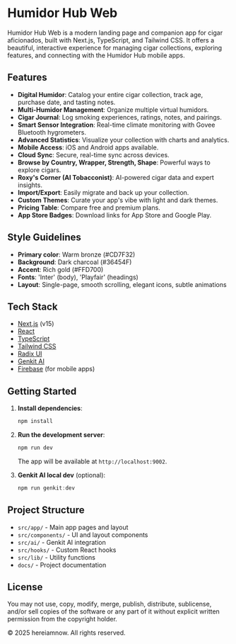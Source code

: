 
# Humidor Hub Web

Humidor Hub Web is a modern landing page and companion app for cigar aficionados, built with Next.js, TypeScript, and Tailwind CSS. It offers a beautiful, interactive experience for managing cigar collections, exploring features, and connecting with the Humidor Hub mobile apps.

## Features

- **Digital Humidor**: Catalog your entire cigar collection, track age, purchase date, and tasting notes.
- **Multi-Humidor Management**: Organize multiple virtual humidors.
- **Cigar Journal**: Log smoking experiences, ratings, notes, and pairings.
- **Smart Sensor Integration**: Real-time climate monitoring with Govee Bluetooth hygrometers.
- **Advanced Statistics**: Visualize your collection with charts and analytics.
- **Mobile Access**: iOS and Android apps available.
- **Cloud Sync**: Secure, real-time sync across devices.
- **Browse by Country, Wrapper, Strength, Shape**: Powerful ways to explore cigars.
- **Roxy's Corner (AI Tobacconist)**: AI-powered cigar data and expert insights.
- **Import/Export**: Easily migrate and back up your collection.
- **Custom Themes**: Curate your app's vibe with light and dark themes.
- **Pricing Table**: Compare free and premium plans.
- **App Store Badges**: Download links for App Store and Google Play.

## Style Guidelines

- **Primary color**: Warm bronze (#CD7F32)
- **Background**: Dark charcoal (#36454F)
- **Accent**: Rich gold (#FFD700)
- **Fonts**: 'Inter' (body), 'Playfair' (headings)
- **Layout**: Single-page, smooth scrolling, elegant icons, subtle animations

## Tech Stack

- [Next.js](https://nextjs.org/) (v15)
- [React](https://react.dev/)
- [TypeScript](https://www.typescriptlang.org/)
- [Tailwind CSS](https://tailwindcss.com/)
- [Radix UI](https://www.radix-ui.com/)
- [Genkit AI](https://github.com/genkit-ai/genkit)
- [Firebase](https://firebase.google.com/) (for mobile apps)

## Getting Started

1. **Install dependencies**:
	```powershell
	npm install
	```
2. **Run the development server**:
	```powershell
	npm run dev
	```
	The app will be available at `http://localhost:9002`.

3. **Genkit AI local dev** (optional):
	```powershell
	npm run genkit:dev
	```

## Project Structure

- `src/app/` - Main app pages and layout
- `src/components/` - UI and layout components
- `src/ai/` - Genkit AI integration
- `src/hooks/` - Custom React hooks
- `src/lib/` - Utility functions
- `docs/` - Project documentation


## License

You may not use, copy, modify, merge, publish, distribute, sublicense, and/or sell copies of the software or any part of it without explicit written permission from the copyright holder.

© 2025 hereiamnow. All rights reserved.
